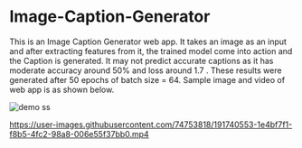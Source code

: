 # Image-Caption-Generator

This is an Image Caption Generator web app. It takes an image as an input and after extracting features from it, the trained model come into action and the Caption is generated. 
It may not predict accurate captions as it has moderate accuracy around 50% and loss around 1.7 . These results were generated after 50 epochs of batch size = 64.
Sample image and video of web app is as shown below.

![demo ss](https://user-images.githubusercontent.com/74753818/191740947-ebc0fa9b-42c7-46e2-a3d5-03c8867f3d41.png)

https://user-images.githubusercontent.com/74753818/191740553-1e4bf7f1-f8b5-4fc2-98a8-006e55f37bb0.mp4

